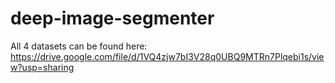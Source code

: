# deep-image-segmenter

All 4 datasets can be found here: https://drive.google.com/file/d/1VQ4zjw7bI3V28q0UBQ9MTRn7Plqebi1s/view?usp=sharing
